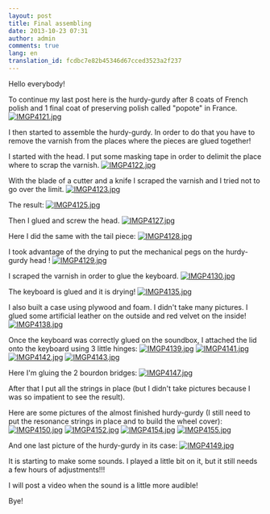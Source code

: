 ```yaml
---
layout: post
title: Final assembling
date: 2013-10-23 07:31
author: admin
comments: true
lang: en
translation_id: fcdbc7e82b45346d67cced3523a2f237
---
```

Hello everybody!

To continue my last post here is the hurdy-gurdy after 8 coats of French polish and 1 final coat of preserving polish called "popote" in France.
<a href="https://lh4.googleusercontent.com/-FumEgw4JRls/UmbrvOK9lTI/AAAAAAAAGs0/a6eCfvUAl48/s1024/IMGP4121.jpg"><img class="alignnone" alt="IMGP4121.jpg" src="https://lh4.googleusercontent.com/-FumEgw4JRls/UmbrvOK9lTI/AAAAAAAAGs0/a6eCfvUAl48/s600/IMGP4121.jpg" /></a>

I then started to assemble the hurdy-gurdy. In order to do that you have to remove the varnish from the places where the pieces are glued together!

I started with the head. I put some masking tape in order to delimit the place where to scrap the varnish.
<a href="https://lh3.googleusercontent.com/-GvbPJPdONRY/UmbrwV6_7FI/AAAAAAAAGs8/hxsniRgzvo0/s1024/IMGP4122.jpg"><img class="alignnone" alt="IMGP4122.jpg" src="https://lh3.googleusercontent.com/-GvbPJPdONRY/UmbrwV6_7FI/AAAAAAAAGs8/hxsniRgzvo0/s600/IMGP4122.jpg" /></a>

With the blade of a cutter and a knife I scraped the varnish and I tried not to go over the limit.
<a href="https://lh5.googleusercontent.com/-fZjW50ZcoZ4/UmbrxjiUMxI/AAAAAAAAGtE/a4vLsY4GaU0/s1024/IMGP4123.jpg"><img class="alignnone" alt="IMGP4123.jpg" src="https://lh5.googleusercontent.com/-fZjW50ZcoZ4/UmbrxjiUMxI/AAAAAAAAGtE/a4vLsY4GaU0/s600/IMGP4123.jpg" /></a>

The result:
<a href="https://lh4.googleusercontent.com/-RUzkTN3jyaM/UmbrzNYdybI/AAAAAAAAGtM/Gyrh4ukthEk/s1024/IMGP4125.jpg"><img class="alignnone" alt="IMGP4125.jpg" src="https://lh4.googleusercontent.com/-RUzkTN3jyaM/UmbrzNYdybI/AAAAAAAAGtM/Gyrh4ukthEk/s600/IMGP4125.jpg" /></a>

Then I glued and screw the head.
<a href="https://lh3.googleusercontent.com/-3rtN8EoXBlI/Umbr0DKo6MI/AAAAAAAAGtU/MxxczEF7AVc/s1024/IMGP4127.jpg"><img class="alignnone" alt="IMGP4127.jpg" src="https://lh3.googleusercontent.com/-3rtN8EoXBlI/Umbr0DKo6MI/AAAAAAAAGtU/MxxczEF7AVc/s600/IMGP4127.jpg" /></a>

Here I did the same with the tail piece:
<a href="https://lh3.googleusercontent.com/-IzPVi3kflPQ/Umbr1e3XNEI/AAAAAAAAGtc/xmMOtWTP0EM/s1024/IMGP4128.jpg"><img class="alignnone" alt="IMGP4128.jpg" src="https://lh3.googleusercontent.com/-IzPVi3kflPQ/Umbr1e3XNEI/AAAAAAAAGtc/xmMOtWTP0EM/s600/IMGP4128.jpg" /></a>

I took advantage of the drying to put the mechanical pegs on the hurdy-gurdy head !
<a href="https://lh5.googleusercontent.com/-Q0CHL3BHSSc/Umbr2fGV4eI/AAAAAAAAGtk/-C_8F4spJHs/s1024/IMGP4129.jpg"><img class="alignnone" alt="IMGP4129.jpg" src="https://lh5.googleusercontent.com/-Q0CHL3BHSSc/Umbr2fGV4eI/AAAAAAAAGtk/-C_8F4spJHs/s600/IMGP4129.jpg" /></a>

I scraped the varnish in order to glue the keyboard.
<a href="https://lh3.googleusercontent.com/-4AlTs5Jl2_M/Umbr3SB_wnI/AAAAAAAAGts/VJAp5ELXXxI/s1024/IMGP4130.jpg"><img class="alignnone" alt="IMGP4130.jpg" src="https://lh3.googleusercontent.com/-4AlTs5Jl2_M/Umbr3SB_wnI/AAAAAAAAGts/VJAp5ELXXxI/s600/IMGP4130.jpg" /></a>

The keyboard is glued and it is drying!
<a href="https://lh4.googleusercontent.com/-WhfnsPrrQcA/Umbr4URggNI/AAAAAAAAGt0/21vP6jYWN2c/s1024/IMGP4135.jpg"><img class="alignnone" alt="IMGP4135.jpg" src="https://lh4.googleusercontent.com/-WhfnsPrrQcA/Umbr4URggNI/AAAAAAAAGt0/21vP6jYWN2c/s600/IMGP4135.jpg" /></a>

I also built a case using plywood and foam. I didn't take many pictures. I glued some artificial leather on the outside and red velvet on the inside!
<a href="https://lh6.googleusercontent.com/-gEjTpNsrfQA/Umbr5q0N7gI/AAAAAAAAGt8/_CpZ1JwxE04/s1024/IMGP4138.jpg"><img class="alignnone" alt="IMGP4138.jpg" src="https://lh6.googleusercontent.com/-gEjTpNsrfQA/Umbr5q0N7gI/AAAAAAAAGt8/_CpZ1JwxE04/s600/IMGP4138.jpg" /></a>

Once the keyboard was correctly glued on the soundbox, I attached the lid onto the keyboard using 3 little hinges:
<a href="https://lh3.googleusercontent.com/-m6X74oWKpnU/Umbr6thOz4I/AAAAAAAAGuE/yeVBMyTTbSY/s1024/IMGP4139.jpg"><img class="alignnone" alt="IMGP4139.jpg" src="https://lh3.googleusercontent.com/-m6X74oWKpnU/Umbr6thOz4I/AAAAAAAAGuE/yeVBMyTTbSY/s600/IMGP4139.jpg" /></a>
<a href="https://lh3.googleusercontent.com/-W5qVIp_uKi0/Umbr7iM-9-I/AAAAAAAAGuM/y7USqVa5p6w/s1024/IMGP4141.jpg"><img class="alignnone" alt="IMGP4141.jpg" src="https://lh3.googleusercontent.com/-W5qVIp_uKi0/Umbr7iM-9-I/AAAAAAAAGuM/y7USqVa5p6w/s600/IMGP4141.jpg" /></a>
<a href="https://lh3.googleusercontent.com/-4NZpOnlQEjM/Umbr8me2OlI/AAAAAAAAGuU/bu6aigJz4Ps/s1024/IMGP4142.jpg"><img class="alignnone" alt="IMGP4142.jpg" src="https://lh3.googleusercontent.com/-4NZpOnlQEjM/Umbr8me2OlI/AAAAAAAAGuU/bu6aigJz4Ps/s600/IMGP4142.jpg" /></a>
<a href="https://lh4.googleusercontent.com/-ROUQL-rKvuo/Umbr9zGq_XI/AAAAAAAAGuc/j19MEpjwYL4/s1024/IMGP4143.jpg"><img class="alignnone" alt="IMGP4143.jpg" src="https://lh4.googleusercontent.com/-ROUQL-rKvuo/Umbr9zGq_XI/AAAAAAAAGuc/j19MEpjwYL4/s600/IMGP4143.jpg" /></a>

Here I'm gluing the 2 bourdon bridges:
<a href="https://lh5.googleusercontent.com/-LiWgXyyxyDo/Umbr-49PiyI/AAAAAAAAGuk/eTO1SpjCUqY/s1024/IMGP4147.jpg"><img class="alignnone" alt="IMGP4147.jpg" src="https://lh5.googleusercontent.com/-LiWgXyyxyDo/Umbr-49PiyI/AAAAAAAAGuk/eTO1SpjCUqY/s600/IMGP4147.jpg" /></a>

After that I put all the strings in place (but I didn't take pictures because I was so impatient to see the result).

Here are some pictures of the almost finished hurdy-gurdy (I still need to put the resonance strings in place and to build the wheel cover):
<a href="https://lh4.googleusercontent.com/-POV-dN2hm5I/UmbsBI0pFNI/AAAAAAAAGu0/LuzASgvtZ9g/s1024/IMGP4150.jpg"><img class="alignnone" alt="IMGP4150.jpg" src="https://lh4.googleusercontent.com/-POV-dN2hm5I/UmbsBI0pFNI/AAAAAAAAGu0/LuzASgvtZ9g/s600/IMGP4150.jpg" /></a>
<a href="https://lh4.googleusercontent.com/-QTg1sW-F3pM/UmbsCN1dy2I/AAAAAAAAGu8/6ODVbnBLTck/s1024/IMGP4152.jpg"><img class="alignnone" alt="IMGP4152.jpg" src="https://lh4.googleusercontent.com/-QTg1sW-F3pM/UmbsCN1dy2I/AAAAAAAAGu8/6ODVbnBLTck/s600/IMGP4152.jpg" /></a>
<a href="https://lh5.googleusercontent.com/--5wYCEysO9g/UmbsDYhBKBI/AAAAAAAAGvE/eJEaQZQ_zmg/s1024/IMGP4154.jpg"><img class="alignnone" alt="IMGP4154.jpg" src="https://lh5.googleusercontent.com/--5wYCEysO9g/UmbsDYhBKBI/AAAAAAAAGvE/eJEaQZQ_zmg/s600/IMGP4154.jpg" /></a>
<a href="https://lh6.googleusercontent.com/-bLh5710cRdc/UmbsEQQmpzI/AAAAAAAAGvM/G6XW0u8gJU8/s1024/IMGP4155.jpg"><img class="alignnone" alt="IMGP4155.jpg" src="https://lh6.googleusercontent.com/-bLh5710cRdc/UmbsEQQmpzI/AAAAAAAAGvM/G6XW0u8gJU8/s600/IMGP4155.jpg" /></a>

And one last picture of the hurdy-gurdy in its case:
<a href="https://lh4.googleusercontent.com/-bR8R6jWd-4o/UmbsADId-vI/AAAAAAAAGus/82nLNWnwLN8/s1024/IMGP4149.jpg"><img class="alignnone" alt="IMGP4149.jpg" src="https://lh4.googleusercontent.com/-bR8R6jWd-4o/UmbsADId-vI/AAAAAAAAGus/82nLNWnwLN8/s600/IMGP4149.jpg" /></a>

It is starting to make some sounds. I played a little bit on it, but it still needs a few hours of adjustments!!!

I will post a video when the sound is a little more audible!

Bye!